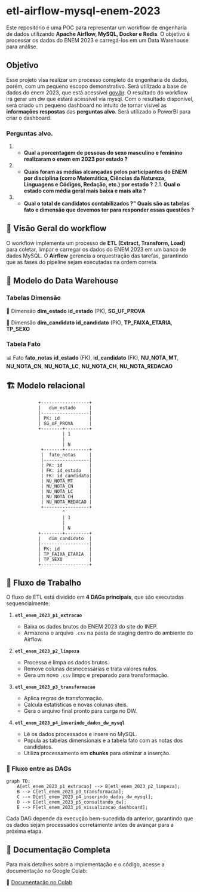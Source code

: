 # etl-airflow-mysql-enem-2023

Este repositório é uma POC para representar um workflow de engenharia de dados utilizando **Apache Airflow, MySQL, Docker e Redis**. O objetivo é processar os dados do ENEM 2023 e carregá-los em um Data Warehouse para análise.

## Objetivo
Esse projeto visa realizar um processo completo de engenharia de dados, porém, com um pequeno escopo demonstrativo. Será utilizado a base de dados do enem 2023, que está acessível [gov.br](https://www.gov.br/inep/pt-br/acesso-a-informacao/dados-abertos/microdados/enem). O resultado do workflow irá gerar um dw que estará acessível via mysql. Com o resultado disponível, será criado um pequeno dashboard no intuito de tornar visível as **informações respostas** das **perguntas alvo**. Será utilizado o PowerBI para criar o dashboard.

### Perguntas alvo.
1. - **Qual a porcentagem de pessoas do sexo masculino e feminino realizaram o enem em 2023 por estado ?**
2. - **Quais foram as médias alcançadas pelos participantes do ENEM por disciplina  (como Matemática, Ciências da Natureza, Linguagens e Códigos, Redação, etc.) por estado ?**
2.1. **Qual o estado com média geral mais baixa e mais alta ?**
3. - **Qual o total de candidatos contabilizados ?" Quais são as tabelas fato e dimensão que devemos ter para responder essas questões ?**

## 📌 Visão Geral do workflow
O workflow implementa um processo de **ETL (Extract, Transform, Load)** para coletar, limpar e carregar os dados do ENEM 2023 em um banco de dados MySQL. O **Airflow** gerencia a orquestração das tarefas, garantindo que as fases do pipeline sejam executadas na ordem correta.

## 📌 Modelo do Data Warehouse

### Tabelas Dimensão

📂 Dimensão	**dim_estado**	**id_estado** (PK), **SG_UF_PROVA**

📂 Dimensão	**dim_candidato**	**id_candidato** (PK), **TP_FAIXA_ETARIA**, **TP_SEXO**

### Tabela Fato

📊 Fato	 **fato_notas**	**id_estado** (FK), **id_candidato** (FK), **NU_NOTA_MT**, **NU_NOTA_CN**, **NU_NOTA_LC**, **NU_NOTA_CH**, **NU_NOTA_REDACAO**

## 🏗️ Modelo relacional
                +------------------+
                |   dim_estado     |
                |------------------|
                | PK: id           |
                | SG_UF_PROVA      |
                +--------+---------+
                         | 1
                         | 
                         | N
                 +-------+---------+
                 |  fato_notas     |
                 |-----------------|
                 | PK: id          |
                 | FK: id_estado   |
                 | FK: id_candidato|
                 | NU_NOTA_MT      |
                 | NU_NOTA_CN      |
                 | NU_NOTA_LC      |
                 | NU_NOTA_CH      |
                 | NU_NOTA_REDACAO |
                 +-----------------+
                         ^
                         | 1
                         | 
                         | N
                +--------+---------+
                |   dim_candidato  |
                |------------------|
                | PK: id           |
                | TP_FAIXA_ETARIA  |
                | TP_SEXO          |
                +------------------+

## 🔀 Fluxo de Trabalho

O fluxo de ETL está dividido em **4 DAGs principais**, que são executadas sequencialmente:

1. **`etl_enem_2023_p1_extracao`**  
   - Baixa os dados brutos do ENEM 2023 do site do INEP.
   - Armazena o arquivo `.csv` na pasta de staging dentro do ambiente do Airflow.

2. **`etl_enem_2023_p2_limpeza`**  
   - Processa e limpa os dados brutos.
   - Remove colunas desnecessárias e trata valores nulos.
   - Gera um novo `.csv` limpo e preparado para transformação.

3. **`etl_enem_2023_p3_transformacao`**  
   - Aplica regras de transformação.
   - Calcula estatísticas e novas colunas úteis.
   - Gera o arquivo final pronto para carga no DW.

4. **`etl_enem_2023_p4_inserindo_dados_dw_mysql`**  
   - Lê os dados processados e insere no MySQL.
   - Popula as tabelas dimensionais e a tabela fato com as notas dos candidatos.
   - Utiliza processamento em **chunks** para otimizar a inserção.

### 🔁 Fluxo entre as DAGs

```mermaid
graph TD;
    A[etl_enem_2023_p1_extracao] --> B[etl_enem_2023_p2_limpeza];
    B --> C[etl_enem_2023_p3_transformacao];
    C --> D[etl_enem_2023_p4_inserindo_dados_dw_mysql];
    D --> E[etl_enem_2023_p5_consultando_dw];
    E --> F[etl_enem_2023_p6_visualizacao_dashboard];
```

Cada DAG depende da execução bem-sucedida da anterior, garantindo que os dados sejam processados corretamente antes de avançar para a próxima etapa.

## 📖 Documentação Completa

Para mais detalhes sobre a implementação e o código, acesse a documentação no Google Colab:

🔗 [Documentação no Colab](https://colab.research.google.com/drive/1jGYSlFpWaFJACmZloC6MrZduogTtaG3d?usp=sharing)

